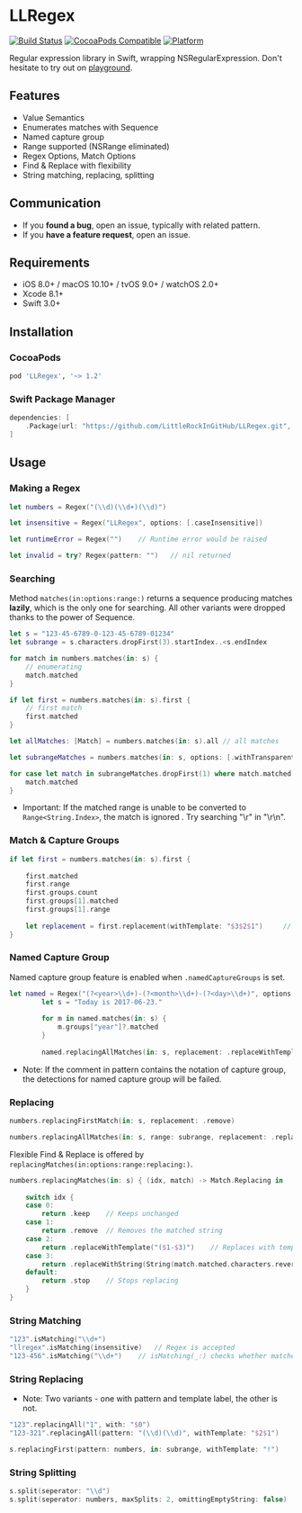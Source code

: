 # LLRegex

[![Build Status](https://travis-ci.org/LittleRockInGitHub/LLRegex.svg?branch=master)](https://travis-ci.org/LittleRockInGitHub/LLRegex)
[![CocoaPods Compatible](https://img.shields.io/cocoapods/v/LLRegex.svg)](https://img.shields.io/cocoapods/v/LLRegex.svg)
[![Platform](https://img.shields.io/cocoapods/p/LLRegex.svg)](https://img.shields.io/cocoapods/p/LLRegex.svg)

Regular expression library in Swift, wrapping NSRegularExpression.
Don't hesitate to try out on [playground](https://github.com/LittleRockInGitHub/LLRegex/blob/master/LLRegex.playground.zip).

## Features
 * Value Semantics
 * Enumerates matches with Sequence
 * Named capture group
 * Range supported (NSRange eliminated)
 * Regex Options, Match Options
 * Find & Replace with flexibility
 * String matching, replacing, splitting

## Communication
* If you **found a bug**, open an issue, typically with related pattern.
* If you **have a feature request**, open an issue.
 
## Requirements

- iOS 8.0+ / macOS 10.10+ / tvOS 9.0+ / watchOS 2.0+
- Xcode 8.1+
- Swift 3.0+

## Installation

### CocoaPods

```ruby
pod 'LLRegex', '~> 1.2'
```

### Swift Package Manager

```swift
dependencies: [
    .Package(url: "https://github.com/LittleRockInGitHub/LLRegex.git", majorVersion: 1)
]
```

## Usage

### Making a Regex  

```swift
let numbers = Regex("(\\d)(\\d+)(\\d)")

let insensitive = Regex("LLRegex", options: [.caseInsensitive])

let runtimeError = Regex("")    // Runtime error would be raised

let invalid = try? Regex(pattern: "")   // nil returned
```

### Searching
 Method `matches(in:options:range:)` returns a sequence producing matches **lazily**, which is the only one for searching. All other variants were dropped thanks to the power of Sequence.
 
```swift
let s = "123-45-6789-0-123-45-6789-01234"
let subrange = s.characters.dropFirst(3).startIndex..<s.endIndex

for match in numbers.matches(in: s) {
    // enumerating
    match.matched
}

if let first = numbers.matches(in: s).first {
    // first match
    first.matched
}

let allMatches: [Match] = numbers.matches(in: s).all // all matches

let subrangeMatches = numbers.matches(in: s, options: [.withTransparentBounds], range: subrange)

for case let match in subrangeMatches.dropFirst(1) where match.matched != "6789" {
    match.matched
}
```

- Important: If the matched range is unable to be converted to `Range<String.Index>`, the match is ignored . Try searching "\r" in "\r\n".

### Match & Capture Groups

```swift
if let first = numbers.matches(in: s).first {
    
    first.matched
    first.range
    first.groups.count
    first.groups[1].matched
    first.groups[1].range
    
    let replacement = first.replacement(withTemplate: "$3$2$1")     // Replacement with template
}
```
  
### Named Capture Group
Named capture group feature is enabled when `.namedCaptureGroups` is set.

```swift
let named = Regex("(?<year>\\d+)-(?<month>\\d+)-(?<day>\\d+)", options: .namedCaptureGroups)
        let s = "Today is 2017-06-23."
        
        for m in named.matches(in: s) {
            m.groups["year"]?.matched
        }
        
        named.replacingAllMatches(in: s, replacement: .replaceWithTemplate("${month}/${day}/${year}")) // Today is 06/23/2017.
```  
- Note: If the comment in pattern contains the notation of capture group, the detections for named capture group will be failed.

### Replacing

```swift
numbers.replacingFirstMatch(in: s, replacement: .remove)

numbers.replacingAllMatches(in: s, range: subrange, replacement: .replaceWithTemplate("$3$2$1"))
```

Flexible Find & Replace is offered by `replacingMatches(in:options:range:replacing:)`.

```swift  
numbers.replacingMatches(in: s) { (idx, match) -> Match.Replacing in
    
    switch idx {
    case 0:
        return .keep    // Keeps unchanged
    case 1:
        return .remove  // Removes the matched string
    case 2:
        return .replaceWithTemplate("($1-$3)")    // Replaces with template
    case 3:
        return .replaceWithString(String(match.matched.characters.reversed()))   // Replaces with string
    default:
        return .stop    // Stops replacing
    }
}
```

### String Matching

```swift
"123".isMatching("\\d+")
"llregex".isMatching(insensitive)   // Regex is accepted
"123-456".isMatching("\\d+")    // isMatching(_:) checks whether matches entirely
```

### String Replacing
- Note: Two variants - one with pattern and template label, the other is not.

```swift  
"123".replacingAll("1", with: "$0")
"123-321".replacingAll(pattern: "(\\d)(\\d)", withTemplate: "$2$1")

s.replacingFirst(pattern: numbers, in: subrange, withTemplate: "!")
```

### String Splitting

```swift
s.split(seperator: "\\d")
s.split(seperator: numbers, maxSplits: 2, omittingEmptyString: false)
```


